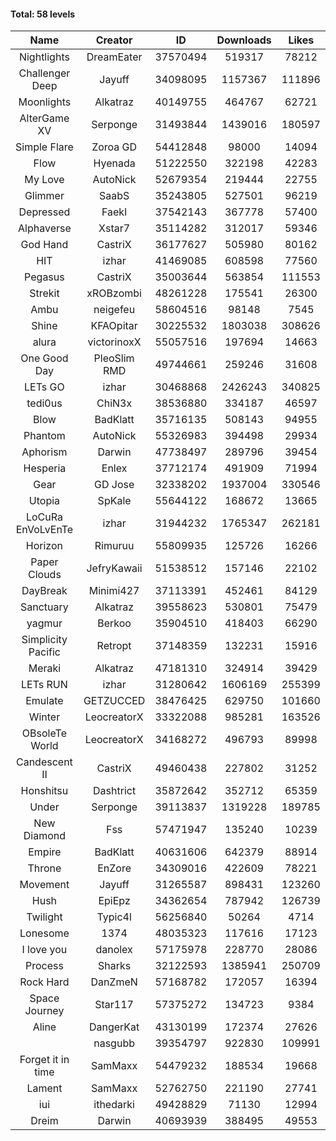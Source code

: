 #### Total: 58 levels

| Name | Creator | ID | Downloads | Likes |
|:---:|:---:|:---:|:---:|:---:|
| Nightlights | DreamEater | 37570494 | 519317 | 78212
| Challenger Deep | Jayuff | 34098095 | 1157367 | 111896
| Moonlights | Alkatraz | 40149755 | 464767 | 62721
| AlterGame XV | Serponge | 31493844 | 1439016 | 180597
| Simple Flare | Zoroa GD | 54412848 | 98000 | 14094
| Flow | Hyenada | 51222550 | 322198 | 42283
| My Love | AutoNick | 52679354 | 219444 | 22755
| Glimmer | SaabS | 35243805 | 527501 | 96219
| Depressed | FaekI | 37542143 | 367778 | 57400
| Alphaverse | Xstar7 | 35114282 | 312017 | 59346
| God Hand | CastriX | 36177627 | 505980 | 80162
| HIT | izhar | 41469085 | 608598 | 77560
| Pegasus | CastriX | 35003644 | 563854 | 111553
| Strekit | xROBzombi | 48261228 | 175541 | 26300
| Ambu | neigefeu | 58604516 | 98148 | 7545
| Shine | KFAOpitar | 30225532 | 1803038 | 308626
| alura | victorinoxX | 55057516 | 197694 | 14663
| One Good Day | PleoSlim RMD | 49744661 | 259246 | 31608
| LETs GO | izhar | 30468868 | 2426243 | 340825
| tedi0us | ChiN3x | 38536880 | 334187 | 46597
| Blow | BadKlatt | 35716135 | 508143 | 94955
| Phantom | AutoNick | 55326983 | 394498 | 29934
| Aphorism | Darwin | 47738497 | 289796 | 39454
| Hesperia | Enlex | 37712174 | 491909 | 71994
| Gear | GD Jose | 32338202 | 1937004 | 330546
| Utopia | SpKale | 55644122 | 168672 | 13665
| LoCuRa EnVoLvEnTe | izhar | 31944232 | 1765347 | 262181
| Horizon | Rimuruu | 55809935 | 125726 | 16266
| Paper Clouds | JefryKawaii | 51538512 | 157146 | 22102
| DayBreak | Minimi427 | 37113391 | 452461 | 84129
| Sanctuary | Alkatraz | 39558623 | 530801 | 75479
| yagmur | Berkoo | 35904510 | 418403 | 66290
| Simplicity Pacific | Retropt | 37148359 | 132231 | 15916
| Meraki | Alkatraz | 47181310 | 324914 | 39429
| LETs  RUN | izhar | 31280642 | 1606169 | 255399
| Emulate | GETZUCCED | 38476425 | 629750 | 101660
| Winter | LeocreatorX | 33322088 | 985281 | 163526
| OBsoleTe World | LeocreatorX | 34168272 | 496793 | 89998
| Candescent II | CastriX | 49460438 | 227802 | 31252
| Honshitsu | Dashtrict | 35872642 | 352712 | 65359
| Under | Serponge | 39113837 | 1319228 | 189785
| New Diamond | Fss | 57471947 | 135240 | 10239
| Empire | BadKlatt | 40631606 | 642379 | 88914
| Throne | EnZore | 34309016 | 422609 | 78221
| Movement | Jayuff | 31265587 | 898431 | 123260
| Hush | EpiEpz | 34362654 | 787942 | 126739
| Twilight | Typic4l | 56256840 | 50264 | 4714
| Lonesome | 1374 | 48035323 | 117616 | 17123
| I love you | danolex | 57175978 | 228770 | 28086
| Process | Sharks | 32122593 | 1385941 | 250709
| Rock Hard | DanZmeN | 57168782 | 172057 | 16394
| Space Journey | Star117 | 57375272 | 134723 | 9384
| Aline | DangerKat | 43130199 | 172374 | 27626
|   | nasgubb | 39354797 | 922830 | 109991
| Forget it in time | SamMaxx | 54479232 | 188534 | 19668
| Lament | SamMaxx | 52762750 | 221190 | 27741
| iui | ithedarki | 49428829 | 71130 | 12994
| Dreim | Darwin | 40693939 | 388495 | 49553
